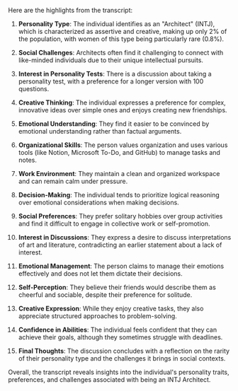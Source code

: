 Here are the highlights from the transcript:

1. **Personality Type**: The individual identifies as an "Architect" (INTJ), which is characterized as assertive and creative, making up only 2% of the population, with women of this type being particularly rare (0.8%).

2. **Social Challenges**: Architects often find it challenging to connect with like-minded individuals due to their unique intellectual pursuits.

3. **Interest in Personality Tests**: There is a discussion about taking a personality test, with a preference for a longer version with 100 questions.

4. **Creative Thinking**: The individual expresses a preference for complex, innovative ideas over simple ones and enjoys creating new friendships.

5. **Emotional Understanding**: They find it easier to be convinced by emotional understanding rather than factual arguments.

6. **Organizational Skills**: The person values organization and uses various tools (like Notion, Microsoft To-Do, and GitHub) to manage tasks and notes.

7. **Work Environment**: They maintain a clean and organized workspace and can remain calm under pressure.

8. **Decision-Making**: The individual tends to prioritize logical reasoning over emotional considerations when making decisions.

9. **Social Preferences**: They prefer solitary hobbies over group activities and find it difficult to engage in collective work or self-promotion.

10. **Interest in Discussions**: They express a desire to discuss interpretations of art and literature, contradicting an earlier statement about a lack of interest.

11. **Emotional Management**: The person claims to manage their emotions effectively and does not let them dictate their decisions.

12. **Self-Perception**: They believe their friends would describe them as cheerful and sociable, despite their preference for solitude.

13. **Creative Expression**: While they enjoy creative tasks, they also appreciate structured approaches to problem-solving.

14. **Confidence in Abilities**: The individual feels confident that they can achieve their goals, although they sometimes struggle with deadlines.

15. **Final Thoughts**: The discussion concludes with a reflection on the rarity of their personality type and the challenges it brings in social contexts. 

Overall, the transcript reveals insights into the individual's personality traits, preferences, and challenges associated with being an INTJ Architect.